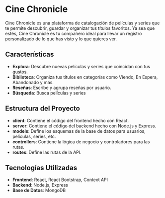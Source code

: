 # Cine Chronicle

Cine Chronicle es una plataforma de catalogación de películas y series que te permite descubrir, guardar y organizar tus títulos favoritos. Ya sea que estés, Cine Chronicle es tu compañero ideal para llevar un registro personalizado de lo que has visto y lo que quieres ver.

## Características

- **Explora**: Descubre nuevas películas y series que coincidan con tus gustos.
- **Biblioteca**: Organiza tus títulos en categorías como Viendo, En Espera, Abandonado y más.
- **Reseñas**: Escribe y agrupa reseñas por usuario.
- **Búsqueda**: Busca películas y series

## Estructura del Proyecto

- **client**: Contiene el código del frontend hecho con React.
- **server**: Contiene el código del backend hecho con Node.js y Express.
- **models**: Define los esquemas de la base de datos para usuarios, películas, series, etc.
- **controllers**: Contiene la lógica de negocio y controladores para las rutas.
- **routes**: Define las rutas de la API.

## Tecnologías Utilizadas

- **Frontend**: React, React Bootstrap, Context API
- **Backend**: Node.js, Express
- **Base de Datos**: MongoDB
